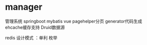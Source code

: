 # manager
管理系统
springboot mybatis  vue 
pagehelper分页 generator代码生成 ehcache缓存支持 
Druid数据源


redis 
设计模式 ：单利
枚举